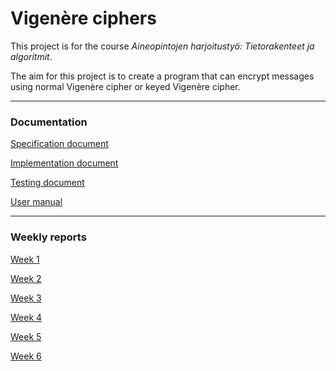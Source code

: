 # Vigenère ciphers

This project is for the course *Aineopintojen harjoitustyö: Tietorakenteet ja algoritmit*.

The aim for this project is to create a program that can encrypt messages using normal Vigenère cipher or keyed Vigenère cipher.

---

### Documentation

[Specification document](https://github.com/riinaalisah/Vigenere-ciphers/blob/master/documentation/specification_document.md)

[Implementation document](https://github.com/riinaalisah/Vigenere-ciphers/blob/master/documentation/implementation_document.md)

[Testing document](https://github.com/riinaalisah/Vigenere-ciphers/blob/master/documentation/testing_document.md)

[User manual](https://github.com/riinaalisah/Vigenere-ciphers/blob/master/documentation/userManual.md)

---

### Weekly reports

[Week 1](https://github.com/riinaalisah/Vigenere-ciphers/blob/master/documentation/weekly_reports/week1.md)

[Week 2](https://github.com/riinaalisah/Vigenere-ciphers/blob/master/documentation/weekly_reports/week2.md)

[Week 3](https://github.com/riinaalisah/Vigenere-ciphers/blob/master/documentation/weekly_reports/week3.md)

[Week 4](https://github.com/riinaalisah/Vigenere-ciphers/blob/master/documentation/weekly_reports/week4.md)

[Week 5](https://github.com/riinaalisah/Vigenere-ciphers/blob/master/documentation/weekly_reports/week5.md)

[Week 6](https://github.com/riinaalisah/Vigenere-ciphers/blob/master/documentation/weekly_reports/week6.md)

